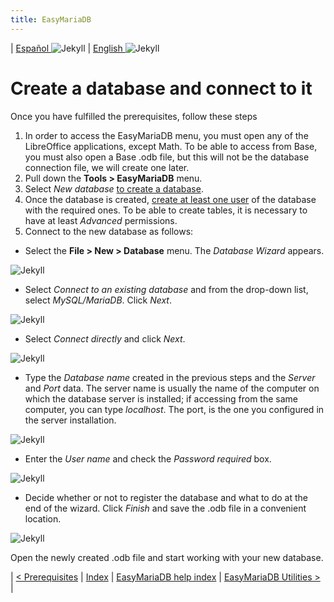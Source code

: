```yaml
---
title: EasyMariaDB
---
```


| [ Español ](index.md) ![Jekyll](/img/spain.png) | [ English ](EN_index.md) ![Jekyll](/img/england.png)

# Create a database and connect to it

Once you have fulfilled the prerequisites, follow these steps

1. In order to access the EasyMariaDB menu, you must open any of the LibreOffice applications, except Math. To be able to access from Base, you must also open a Base .odb file, but this will not be the database connection file, we will create one later.
2. Pull down the **Tools > EasyMariaDB** menu.
3. Select _New database_ [to create a database](EN_utilidades.md#create-a-database).
4. Once the database is created, [create at least one user](EN_utilidades.md#new-user) of the database with the required ones. To be able to create tables, it is necessary to have at least _Advanced_ permissions.
5. Connect to the new database as follows:
  - Select the **File > New > Database** menu. The _Database Wizard_ appears.

![Jekyll](/img/con1.png)

  - Select _Connect to an existing database_ and from the drop-down list, select _MySQL/MariaDB_. Click _Next_.

![Jekyll](/img/con2.png)

  - Select _Connect directly_ and click _Next_.

![Jekyll](/img/con3.png)

  - Type the _Database name_ created in the previous steps and the _Server_ and _Port_ data. The server name is usually the name of the computer on which the database server is installed; if accessing from the same computer, you can type _localhost_. The port, is the one you configured in the server installation.

![Jekyll](/img/con4.png)

  - Enter the _User name_ and check the _Password required_ box.

![Jekyll](/img/con5.png) 

  - Decide whether or not to register the database and what to do at the end of the wizard. Click _Finish_ and save the .odb file in a convenient location.

![Jekyll](/img/con6.png)

Open the newly created .odb file and start working with your new database.

| [< Prerequisites](EN_requisitos.md) | [Index](EN_index.md#index) | [EasyMariaDB help index](EN_ayuda.md) | [EasyMariaDB Utilities >](EN_utilidades.md) |
